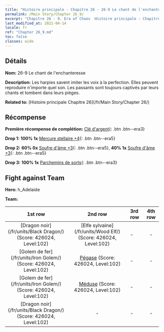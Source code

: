 ```yaml
---
title: "Histoire principale - Chapitre 26 - 26-9 Le chant de l'enchanteresse"
permalink: /Main Story/Chapter 26_9/
excerpt: "Chapitre 26 - 9. Era of Chaos  Histoire principale - Chapitre 26_9. 26-9 Le chant de l'enchanteresse"
last_modified_at: 2021-04-14
locale: fr
ref: "Chapter 26_9.md"
toc: false
classes: wide
---
```


## Détails

 **Nom:** 26-9 Le chant de l'enchanteresse

 **Description:** Les harpies savent imiter les voix à la perfection. Elles peuvent reproduire n'importe quel son. Les passants sont toujours captivés par leurs chants et tombent dans leurs pièges.

 **Related to:** [Histoire principale Chapitre 26](/fr/Main Story/Chapter 26/)

## Récompense

 **Première récompense de complétion:** [Clé d'argent](/fr/Items/con_693/){: .btn .btn--era3}

 **Drop 1:** **100% 1x** [Mercure stellaire +4](/fr/Items/mat_91/){: .btn .btn--era5}

 **Drop 2:** **60% 0x** [Soufre d'âme +3](/fr/Items/mat_85/){: .btn .btn--era5}, **40% 1x** [Soufre d'âme +3](/fr/Items/mat_85/){: .btn .btn--era5}

 **Drop 3:** **100% 1x** [Parchemins de sorts](/fr/Items/con_694/){: .btn .btn--era3}


## Fight against Team
 **Hero:** h_Adelaide

 **Team:**


  | 1st row | 2nd row | 3rd row | 4th row |
  |:----:|:----:|:----|:----:|
  | [Dragon noir](/fr/units/Black Dragon/) (Score: 426024, Level:102)  | [Elfe sylvaine](/fr/units/Wood Elf/) (Score: 426024, Level:102)  | - | - |
  | [Golem de fer](/fr/units/Iron Golem/) (Score: 426024, Level:102)  | [Pégase](/fr/units/Pegasus/) (Score: 426024, Level:102)  | - | - |
  | [Golem de fer](/fr/units/Iron Golem/) (Score: 426024, Level:102)  | [Méduse](/fr/units/Medusa/) (Score: 426024, Level:102)  | - | - |
  | [Dragon noir](/fr/units/Black Dragon/) (Score: 426024, Level:102)  | - | - | - |


